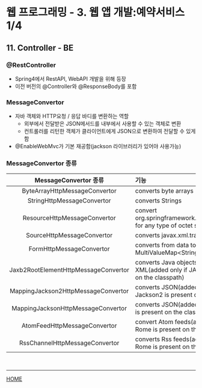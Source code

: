 # 웹 프로그래밍 - 3. 웹 앱 개발:예약서비스 1/4

## 11. Controller - BE

### @RestController

- Spring4에서 RestAPI, WebAPI 개발을 위해 등장
- 이전 버전의 @Controller와 @ResponseBody를 포함

### MessageConvertor

- 자바 객체와 HTTP요청 / 응답 바디를 변환하는 역할
  - 외부에서 전달받은 JSON메서드를 내부에서 사용할 수 있는 객체로 변환
  - 컨트롤러를 리턴한 객체가 클라이언트에게 JSON으로 변환하여 전달할 수 있게 함
- @EnableWebMvc가 기본 재공함(jackson 라이브러리가 있어야 사용가능)

### MessageConvertor 종류

|        MessageConvertor 종류         | 기능                                                         |
| :----------------------------------: | :----------------------------------------------------------- |
|    ByteArrayHttpMessageConvertor     | converts byte arrays                                         |
|      StringHttpMessageConvertor      | converts Strings                                             |
|     ResourceHttpMessageConvertor     | convert org.springframework.core.io.Resource for any type of octet stream |
|      SourceHttpMessageConvertor      | converts javax.xml.transform.Source                          |
|       FormHttpMessageConvertor       | converts from data to/from a MultiValueMap<String, String>   |
| Jaxb2RootElementHttpMessageConvertor | converts Java objects to/from XML(added only if JAXB2 is present on the classpath) |
| MappingJackson2HttpMessageConvertor  | converts JSON(added only if Jackson2 is present on the classpath) |
|  MappingJacksonHttpMessageConvertor  | converts JSON(added only if Jackson is present on the classpath) |
|     AtomFeedHttpMessageConvertor     | convert Atom feeds(added only if Rome is present on the classpath) |
|    RssChannelHttpMessageConvertor    | converts Rss feeds(added only if Rome is present on the classpath) |

<br>

---
[HOME](https://github.com/tunaep5/Boostcourse/blob/master/README.md)
